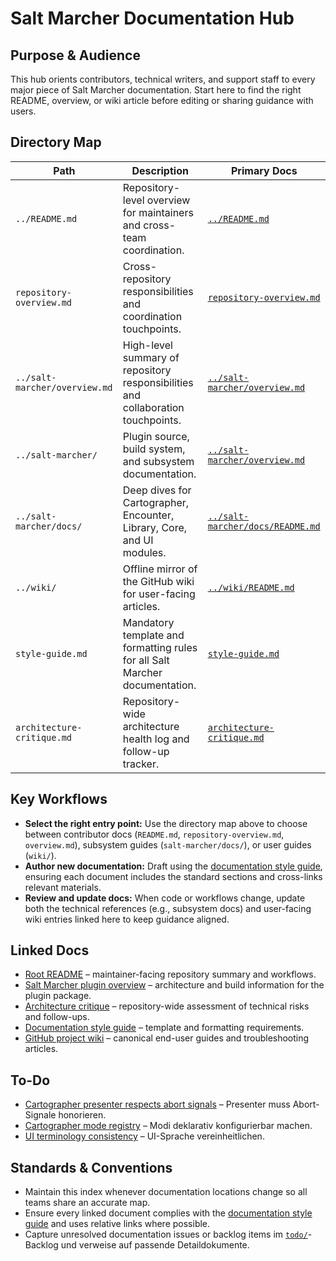 # Salt Marcher Documentation Hub

## Purpose & Audience
This hub orients contributors, technical writers, and support staff to every major piece of Salt Marcher documentation. Start here to find the right README, overview, or wiki article before editing or sharing guidance with users.

## Directory Map
| Path | Description | Primary Docs |
| --- | --- | --- |
| `../README.md` | Repository-level overview for maintainers and cross-team coordination. | [`../README.md`](../README.md) |
| `repository-overview.md` | Cross-repository responsibilities and coordination touchpoints. | [`repository-overview.md`](repository-overview.md) |
| `../salt-marcher/overview.md` | High-level summary of repository responsibilities and collaboration touchpoints. | [`../salt-marcher/overview.md`](../salt-marcher/overview.md) |
| `../salt-marcher/` | Plugin source, build system, and subsystem documentation. | [`../salt-marcher/overview.md`](../salt-marcher/overview.md) |
| `../salt-marcher/docs/` | Deep dives for Cartographer, Encounter, Library, Core, and UI modules. | [`../salt-marcher/docs/README.md`](../salt-marcher/docs/README.md) |
| `../wiki/` | Offline mirror of the GitHub wiki for user-facing articles. | [`../wiki/README.md`](../wiki/README.md) |
| `style-guide.md` | Mandatory template and formatting rules for all Salt Marcher documentation. | [`style-guide.md`](style-guide.md) |
| `architecture-critique.md` | Repository-wide architecture health log and follow-up tracker. | [`architecture-critique.md`](architecture-critique.md) |

## Key Workflows
- **Select the right entry point:** Use the directory map above to choose between contributor docs (`README.md`, `repository-overview.md`, `overview.md`), subsystem guides (`salt-marcher/docs/`), or user guides (`wiki/`).
- **Author new documentation:** Draft using the [documentation style guide](style-guide.md), ensuring each document includes the standard sections and cross-links relevant materials.
- **Review and update docs:** When code or workflows change, update both the technical references (e.g., subsystem docs) and user-facing wiki entries linked here to keep guidance aligned.

## Linked Docs
- [Root README](../README.md) – maintainer-facing repository summary and workflows.
- [Salt Marcher plugin overview](../salt-marcher/overview.md) – architecture and build information for the plugin package.
- [Architecture critique](architecture-critique.md) – repository-wide assessment of technical risks and follow-ups.
- [Documentation style guide](style-guide.md) – template and formatting requirements.
- [GitHub project wiki](../wiki/README.md) – canonical end-user guides and troubleshooting articles.

## To-Do
- [Cartographer presenter respects abort signals](../todo/cartographer-presenter-abort-handling.md) – Presenter muss Abort-Signale honorieren.
- [Cartographer mode registry](../todo/cartographer-mode-registry.md) – Modi deklarativ konfigurierbar machen.
- [UI terminology consistency](../todo/ui-terminology-consistency.md) – UI-Sprache vereinheitlichen.

## Standards & Conventions
- Maintain this index whenever documentation locations change so all teams share an accurate map.
- Ensure every linked document complies with the [documentation style guide](style-guide.md) and uses relative links where possible.
- Capture unresolved documentation issues or backlog items im [`todo/`](../todo/README.md)-Backlog und verweise auf passende Detaildokumente.

